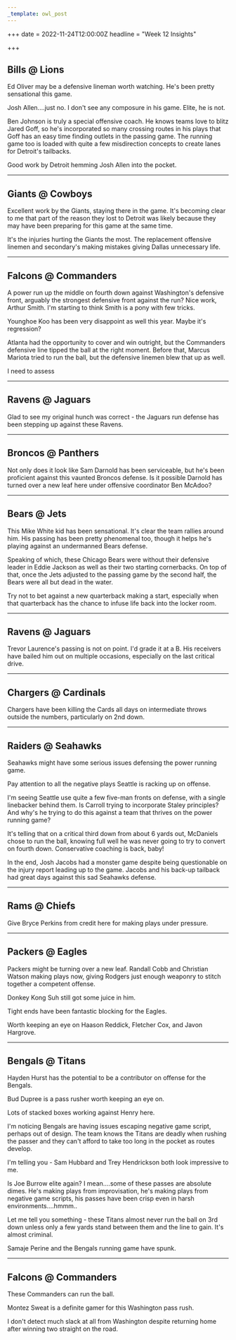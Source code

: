 ```yaml
---
_template: owl_post
---
```



+++
date = 2022-11-24T12:00:00Z
headline = "Week 12 Insights"

+++
## Bills @ Lions

Ed Oliver may be a defensive lineman worth watching. He's been pretty sensational this game.

Josh Allen....just no. I don't see any composure in his game. Elite, he is not.

Ben Johnson is truly a special offensive coach. He knows teams love to blitz Jared Goff, so he's incorporated so many crossing routes in his plays that Goff has an easy time finding outlets in the passing game. The running game too is loaded with quite a few misdirection concepts to create lanes for Detroit's tailbacks.

Good work by Detroit hemming Josh Allen into the pocket.

***

## Giants @ Cowboys

Excellent work by the Giants, staying there in the game. It's becoming clear to me that part of the reason they lost to Detroit was likely because they may have been preparing for this game at the same time.

It's the injuries hurting the Giants the most. The replacement offensive linemen and secondary's making mistakes giving Dallas unnecessary life.

***

## Falcons @ Commanders

A power run up the middle on fourth down against Washington's defensive front, arguably the strongest defensive front against the run? Nice work, Arthur Smith. I'm starting to think Smith is a pony with few tricks.

Younghoe Koo has been very disappoint as well this year. Maybe it's regression?

Atlanta had the opportunity to cover and win outright, but the Commanders defensive line tipped the ball at the right moment. Before that, Marcus Mariota tried to run the ball, but the defensive linemen blew that up as well.

I need to assess

***

## Ravens @ Jaguars

Glad to see my original hunch was correct - the Jaguars run defense has been stepping up against these Ravens.

***

## Broncos @ Panthers

Not only does it look like Sam Darnold has been serviceable, but he's been proficient against this vaunted Broncos defense. Is it possible Darnold has turned over a new leaf here under offensive coordinator Ben McAdoo?

***

## Bears @ Jets

This Mike White kid has been sensational. It's clear the team rallies around him. His passing has been pretty phenomenal too, though it helps he's playing against an undermanned Bears defense.

Speaking of which, these Chicago Bears were without their defensive leader in Eddie Jackson as well as their two starting cornerbacks. On top of that, once the Jets adjusted to the passing game by the second half, the Bears were all but dead in the water.

Try not to bet against a new quarterback making a start, especially when that quarterback has the chance to infuse life back into the locker room.

***

## Ravens @ Jaguars

Trevor Laurence's passing is not on point. I'd grade it at a B. His receivers have bailed him out on multiple occasions, especially on the last critical drive.

***

## Chargers @ Cardinals

Chargers have been killing the Cards all days on intermediate throws outside the numbers, particularly on 2nd down.

***

## Raiders @ Seahawks

Seahawks might have some serious issues defensing the power running game.

Pay attention to all the negative plays Seattle is racking up on offense.

I'm seeing Seattle use quite a few five-man fronts on defense, with a single linebacker behind them. Is Carroll trying to incorporate Staley principles? And why's he trying to do this against a team that thrives on the power running game?

It's telling that on a critical third down from about 6 yards out, McDaniels chose to run the ball, knowing full well he was never going to try to convert on fourth down. Conservative coaching is back, baby!

In the end, Josh Jacobs had a monster game despite being questionable on the injury report leading up to the game. Jacobs and his back-up tailback had great days against this sad Seahawks defense.

***

## Rams @ Chiefs

Give Bryce Perkins from credit here for making plays under pressure.

***

## Packers @ Eagles

Packers might be turning over a new leaf. Randall Cobb and Christian Watson making plays now, giving Rodgers just enough weaponry to stitch together a competent offense.

Donkey Kong Suh still got some juice in him.

Tight ends have been fantastic blocking for the Eagles.

Worth keeping an eye on Haason Reddick, Fletcher Cox, and Javon Hargrove.

***

## Bengals @ Titans

Hayden Hurst has the potential to be a contributor on offense for the Bengals.

Bud Dupree is a pass rusher worth keeping an eye on.

Lots of stacked boxes working against Henry here.

I'm noticing Bengals are having issues escaping negative game script, perhaps out of design. The team knows the Titans are deadly when rushing the passer and they can't afford to take too long in the pocket as routes develop. 

I'm telling you - Sam Hubbard and Trey Hendrickson both look impressive to me.

Is Joe Burrow elite again? I mean....some of these passes are absolute dimes. He's making plays from improvisation, he's making plays from negative game scripts, his passes have been crisp even in harsh environments....hmmm..

Let me tell you something - these Titans almost never run the ball on 3rd down unless only a few yards stand between them and the line to gain. It's almost criminal.

Samaje Perine and the Bengals running game have spunk.

***

## Falcons @ Commanders

These Commanders can run the ball.

Montez Sweat is a definite gamer for this Washington pass rush.

I don't detect much slack at all from Washington despite returning home after winning two straight on the road.

